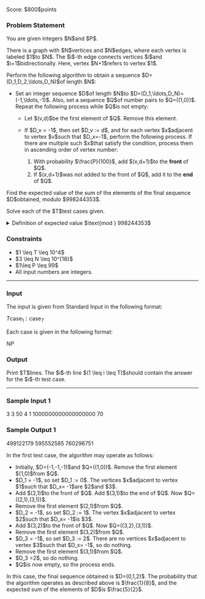 
<div>

<span>

<span>

<p>
Score: $800$points
</p>

<div>

<section>

### **Problem Statement**

<p>
You are given integers $N$and $P$.
</p>

<p>
There is a graph with $N$vertices and $N$edges, where each vertex is labeled $1$to $N$. The $i$-th edge connects vertices $i$and $i+1$bidirectionally. Here, vertex $N+1$refers to vertex $1$.
</p>

<p>
Perform the following algorithm to obtain a sequence $D=(D_1,D_2,\ldots,D_N)$of length $N$:
</p>

<ul>

<li>

<p>
Set an integer sequence $D$of length $N$to $D=(D_1,\ldots,D_N)=(-1,\ldots,-1)$. Also, set a sequence $Q$of number pairs to $Q=((1,0))$. Repeat the following process while $Q$is not empty:
</p>

<ul>

<li>
Let $(v,d)$be the first element of $Q$. Remove this element.
</li>

<li>

<p>
If $D_v = -1$, then set $D_v := d$, and for each vertex $x$adjacent to vertex $v$such that $D_x=-1$, perform the following process. If there are multiple such $x$that satisfy the condition, process them in ascending order of vertex number:
</p>

<ol>

<li>
With probability $\frac{P}{100}$, add $(x,d+1)$to the 
<strong>
front
</strong>
of $Q$.
</li>

<li>
If $(x,d+1)$was not added to the front of $Q$, add it to the 
<strong>
end
</strong>
of $Q$.
</li>

</ol>

</li>

</ul>

</li>

</ul>

<p>
Find the expected value of the sum of the elements of the final sequence $D$obtained, modulo $998244353$.
</p>

<p>
Solve each of the $T$test cases given.
</p>

<details>

<summary>
Definition of expected value $\text{mod } 998244353$
</summary>
It can be proved that the expected value to be found is always a rational number.
Furthermore, the constraints of this problem guarantee that if that value is expressed as an irreducible fraction $\frac{P}{Q}$, then $Q$is not divisible by $998244353$.  
Here, there is a unique integer $R$between $0$and $998244352$, inclusive, such that $R\times Q \equiv P\pmod{998244353}$. Provide this $R$as the answer.

</details>

</section>

</div>

<div>

<section>

### **Constraints**

<ul>

<li>
$1 \leq T \leq  10^4$
</li>

<li>
$3 \leq N \leq 10^{18}$
</li>

<li>
$1\leq P \leq 99$
</li>

<li>
All input numbers are integers.
</li>

</ul>

</section>

</div>

---

<div>

<div>

<section>

### **Input**

<p>
The input is given from Standard Input in the following format:
</p>

<div>

$T$$\mathrm{case}_1$$\vdots$$\mathrm{case}_T$
</div>

<p>
Each case is given in the following format:
</p>

<div>

$N$$P$
</div>

</section>

</div>

<div>

<section>

### **Output**

<p>
Print $T$lines. The $i$-th line $(1 \leq i \leq T)$should contain the answer for the $i$-th test case.
</p>

</section>

</div>

</div>

---

<div>

<section>

### **Sample Input 1**

<div>

3
3 50
4 1
1000000000000000000 70

</div>

</section>

</div>

<div>

<section>

### **Sample Output 1**

<div>

499122179
595552585
760296751

</div>

<p>
In the first test case, the algorithm may operate as follows:
</p>

<ul>

<li>
Initially, $D=(-1,-1,-1)$and $Q=((1,0))$. Remove the first element $(1,0)$from $Q$.
</li>

<li>
$D_1 = -1$, so set $D_1 := 0$. The vertices $x$adjacent to vertex $1$such that $D_x= -1$are $2$and $3$.
</li>

<li>
Add $(2,1)$to the front of $Q$. Add $(3,1)$to the end of $Q$. Now $Q=((2,1),(3,1))$.
</li>

<li>
Remove the first element $(2,1)$from $Q$.
</li>

<li>
$D_2 = -1$, so set $D_2 := 1$. The vertex $x$adjacent to vertex $2$such that $D_x= -1$is $3$.
</li>

<li>
Add $(3,2)$to the front of $Q$. Now $Q=((3,2),(3,1))$.
</li>

<li>
Remove the first element $(3,2)$from $Q$.
</li>

<li>
$D_3 = -1$, so set $D_3 := 2$. There are no vertices $x$adjacent to vertex $3$such that $D_x= -1$, so do nothing.
</li>

<li>
Remove the first element $(3,1)$from $Q$.
</li>

<li>
$D_3 =2$, so do nothing.
</li>

<li>
$Q$is now empty, so the process ends.
</li>

</ul>

<p>
In this case, the final sequence obtained is $D=(0,1,2)$. The probability that the algorithm operates as described above is $\frac{1}{8}$, and the expected sum of the elements of $D$is $\frac{5}{2}$.
</p>

</section>

</div>

</span>

</span>

</div>

